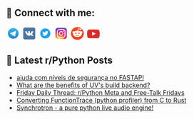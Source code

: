 ## 🔎 Connect with me:
[<img src="https://github.com/bullbesh/bullbesh/blob/main/images/Telegram.png" width="32" height="32" />](https://t.me/bullbesh)
[<img src="https://github.com/bullbesh/bullbesh/blob/main/images/VK.png" width="32" height="32" />](https://vk.com/bullbesh)
[<img src="https://github.com/bullbesh/bullbesh/blob/main/images/Twitter.png" width="32" height="32" />](https://twitter.com/bullbesh1)
[<img src="https://github.com/bullbesh/bullbesh/blob/main/images/Instagram.png" width="32" height="32" />](https://www.instagram.com/bullbesh)
[<img src="https://github.com/bullbesh/bullbesh/blob/main/images/Reddit.png" width="32" height="32" />](https://www.reddit.com/user/bullbesh)
[<img src="https://github.com/bullbesh/bullbesh/blob/main/images/YouTube.png" width="32" height="32" />](https://www.youtube.com/channel/UCtfjRs6uzgq5mfm8S06WTcg)

## 📕 Latest r/Python Posts
<!-- BLOG-POST-LIST:START -->
- [ajuda com níveis de segurança no FASTAPI](https://www.reddit.com/r/Python/comments/1mkmnev/ajuda_com_níveis_de_segurança_no_fastapi/)
- [What are the benefits of UV&#39;s build backend?](https://www.reddit.com/r/Python/comments/1mkkoj8/what_are_the_benefits_of_uvs_build_backend/)
- [Friday Daily Thread: r/Python Meta and Free-Talk Fridays](https://www.reddit.com/r/Python/comments/1mkg85s/friday_daily_thread_rpython_meta_and_freetalk/)
- [Converting FunctionTrace &lpar;python profiler&rpar; from C to Rust](https://www.reddit.com/r/Python/comments/1mkcspm/converting_functiontrace_python_profiler_from_c/)
- [Synchrotron - a pure python live audio engine!](https://www.reddit.com/r/Python/comments/1mkaf83/synchrotron_a_pure_python_live_audio_engine/)
<!-- BLOG-POST-LIST:END -->
